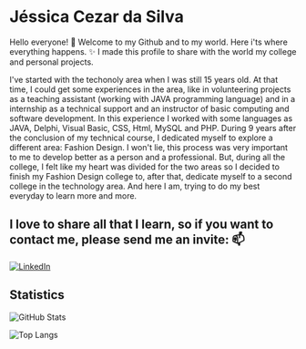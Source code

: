# Jéssica Cezar da Silva

Hello everyone! 👋
Welcome to my Github and to my world. Here i'ts where everything happens.  ✨
I made this profile to share with the world my college and personal projects.

I've started with the techonoly area when I was still 15 years old. At that time, I could get some experiences in the area, like in volunteering projects as a teaching assistant  (working with JAVA programming language) and in a internship as a technical support and an instructor of basic computing and software development. In this experience I worked with some languages as JAVA, Delphi, Visual Basic, CSS, Html, MySQL and PHP. During 9 years after the conclusion of my technical course, I dedicated myself to explore a different area: Fashion Design. 
I won't lie, this process was very important to me to develop better as a person and a professional. But, during all the college, I felt like my heart was divided for the two areas so I decided to finish my Fashion Design college to, after that, dedicate myself to a second college in the technology area. And here I am, trying to do my best everyday to learn more and more. 

## I love to share all that I learn, so if you want to contact me, please send me an invite: 📫
[![LinkedIn](https://img.shields.io/badge/LinkedIn-000?style=for-the-badge&logo=linkedin&logoColor=0E76A8)](https://www.linkedin.com/in/jessica-cezar-silva/)

## Statistics
![GitHub Stats](https://github-readme-stats.vercel.app/api?username=jessicaceezar&theme=transparent&bg_color=000&border_color=30A3DC&show_icons=true&icon_color=7F007F&title_color=FF007F&text_color=FFF)

![Top Langs](https://github-readme-stats-git-masterrstaa-rickstaa.vercel.app/api/top-langs/?username=jessicaceezar&bg_color=000&border_color=30A3DC&title_color=FF007F&text_color=FFF) 
